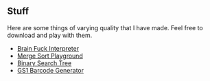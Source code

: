 <!--
Title: Stuff
Page: true
Template: page
-->

## Stuff

Here are some things of varying quality that I have made. Feel free to download and play with them. 

- [Brain Fuck Interpreter][1]
- [Merge Sort Playground][2]
- [Binary Search Tree][3]
- [GS1 Barcode Generator][4]

[1]: /content/downloads/bf-interpreter.playground.zip
[2]: /content/downloads/MergeSort.zip
[3]: /content/downloads/binary-search.zip
[4]: /content/downloads/gs1-barcode.playground.zip